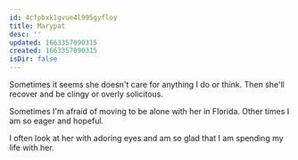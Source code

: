 ```yaml
---
id: 4cfpbxk1gvue4l995gyfloy
title: Marypat
desc: ''
updated: 1663357090315
created: 1663357090315
isDir: false
---
```

Sometimes it seems she doesn't care for anything I do or think. Then she'll recover and be clingy or overly solicitous.

Sometimes I'm afraid of moving to be alone with her in Florida. Other times I am so eager and hopeful.

I often look at her with adoring eyes and am so glad that I am spending my life with her.